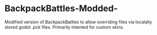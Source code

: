 # BackpackBattles-Modded-
Modified version of BackpackBattles to allow overriding files via localally stored godot .pck files. Primarily intented for custom skins.
